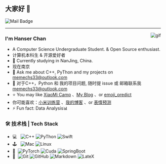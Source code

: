 ## 大家好 👋

![Mail Badge](https://img.shields.io/badge/memechs33%40outlook.com-1?style=flat&logo=Gmail&logoColor=%23fff&label=mail&link=mailto%3Amemechs33%40outlook.com)


---
<img align="right" alt="gif" src="https://s2.loli.net/2024/10/01/DJwv2ufj35ZdKBR.gif" />


### I'm Hanser Chan

- A Computer Science Undergraduate Student. & Open Source enthusiast.
- 计算机本科生 & 开源爱好者
- 🌱 Currently studying in NanJing, China.
- 现在南京
- 💬 Ask me about C++, PyThon and my projects on [memechs33@outlook.com](mailto:memechs33@outlook.com)
- 💬 对于C++，Python 和 我的项目问题, 随时提 issue 或 邮箱联系我[memechs33@outlook.com](mailto:memechs33@outlook.com)
- ⭐ You may like [XiaoMi Camp](https://github.com/Hanser-Chan/MI_HW) 、[My Blog](https://hanser-chan.github.io/) 、or [emoji_predict](https://github.com/Hanser-Chan/emo_predict)
- 你可能喜欢：[小米训练营](https://github.com/Hanser-Chan/MI_HW) 、[我的博客](https://hanser-chan.github.io/) 、or [表情预测](https://github.com/Hanser-Chan/emo_predict)
- ⚡ Fun fact: Data Analysis📊

### 🛠 技术栈 | Tech Stack

- 💻 &#160; ![C++](https://img.shields.io/badge/C%2B%2B-1?style=plastic&logo=cplusplus&logoColor=%2300599C&logoSize=auto&color=%23404040)
![PyThon](https://img.shields.io/badge/Python-1?style=plastic&logo=python&logoColor=%233776AB&logoSize=auto&color=%23404040)
![Swift](https://img.shields.io/badge/Swift-1?style=plastic&logo=swift&logoColor=%23fff&logoSize=auto&color=%23404040)
- 🕹 &#160; ![Mac](https://img.shields.io/badge/Mac-1?style=plastic&logo=apple&logoColor=%23fff&logoSize=auto&color=%23404040)
![Linux](https://img.shields.io/badge/Linux-1?style=plastic&logo=linux&logoColor=%23FCC624&logoSize=auto&color=%23404040)
- 💾 &#160;![PyTorch](https://img.shields.io/badge/Pytorch-1?style=plastic&logo=Pytorch&logoColor=%23fc6900&logoSize=auto&color=%23404040)
![Cuda](https://img.shields.io/badge/Cuda-1?style=plastic&logo=nvidia&logoColor=%2376B900&logoSize=auto&color=%23404040)
![SpringBoot](https://img.shields.io/badge/Spring-1?style=plastic&logo=spring&logoColor=%2300ff04&logoSize=auto&color=%23404040)
- 🔧 &#160;![Git](https://img.shields.io/badge/-Git-333333?style=flat&logo=git)
![GitHub](https://img.shields.io/badge/-GitHub-333333?style=flat&logo=github)
![Markdown](https://img.shields.io/badge/-Markdown-333333?style=flat&logo=markdown)
![LateX](https://img.shields.io/badge/LateX-1?style=plastic&logo=latex&logoColor=%23008080&logoSize=auto&color=%23404040)


<!--
**Hanser-Chan/Hanser-Chan** is a ✨ _special_ ✨ repository because its `README.md` (this file) appears on your GitHub profile.

Here are some ideas to get you started:

- 🔭 I’m currently working on ...
- 🌱 I’m currently learning ...
- 👯 I’m looking to collaborate on ...
- 🤔 I’m looking for help with ...
- 💬 Ask me about ...
- 📫 How to reach me: ...
- 😄 Pronouns: ...
- ⚡ Fun fact: ...
-->
